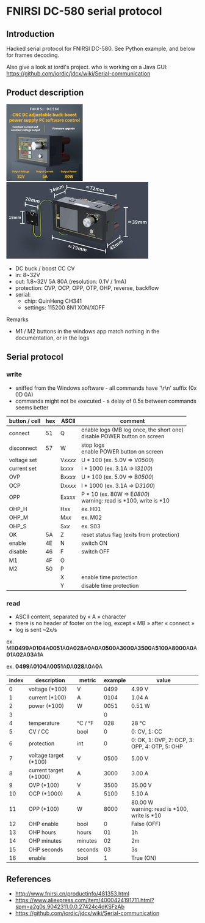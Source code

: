 # FNIRSI DC-580 serial protocol

## Introduction

Hacked serial protocol for FNIRSI DC-580. See Python example, and below for frames decoding.

Also give a look at iordi's project. who is working on a Java GUI: https://github.com/iordic/jdcx/wiki/Serial-communication

## Product description

![](images/dc580-1.jpg) ![](images/dc580-2.jpg)

* DC buck / boost CC CV
* in:  8~32V
* out: 1.8~32V 5A 80A (resolution: 0.1V / 1mA)
* protection: OVP, OCP, OPP, OTP, OHP, reverse, backflow
* serial:
  * chip: QuinHeng CH341
  * settings: 115200 8N1 XON/XOFF

Remarks

* M1 / M2 buttons in the windows app match nothing in the documentation, or in the logs

## Serial protocol

### write

* sniffed from the Windows software - all commands have '\r\n' suffix (0x 0D 0A)
* commands might not be executed - a delay of 0.5s between commands seems better

| button / cell | hex  | ASCII   | comment                                                      |
| ------------- | ---- | ------- | ------------------------------------------------------------ |
| connect       | 51   | Q       | enable logs (MB log once, the short one)<br />disable POWER button on screen |
| disconnect    | 57   | W       | stop logs<br />enable POWER button on screen                 |
| voltage set   |      | V*xxxx* | U * 100 (ex. 5.0V => V*0500*)                                |
| current set   |      | I*xxxx* | I * 1000 (ex. 3.1A => I*3100*)                               |
| OVP           |      | B*xxxx* | U * 100 (ex. 5.0V => B*0500*)                                |
| OCP           |      | D*xxxx* | I * 1000 (ex. 3.1A => D*3100*)                               |
| OPP           |      | E*xxxx* | P * 10 (ex. 80W => E*0800*)<br />warning: read is *100, write is *10 |
| OHP_H         |      | H*xx*   | ex. H01                                                      |
| OHP_M         |      | M*xx*   | ex. M02                                                      |
| OHP_S         |      | S*xx*   | ex. S03                                                      |
| OK            | 5A   | Z       | reset status flag (exits from protection)                    |
| enable        | 4E   | N       | switch ON                                                    |
| disable       | 46   | F       | switch OFF                                                   |
| M1            | 4F   | O       |                                                              |
| M2            | 50   | P       |                                                              |
|               |      | X       | enable time protection                                       |
|               |      | Y       | disable time protection                                      |

### read

* ASCII content, separated by « A » character
* there is no header of footer on the log, except « MB » after « connect »
* log is sent ~2x/s

ex. MB**0499**A**0104**A**0051**A**0**A**028**A**0**A**0**A**0500**A**3000**A**3500**A**5100**A**8000**A**0**A**01**A**02**A**03**A**1**A

ex. **0499**A**0104**A**0051**A**0**A**028**A**0**A**0**A

| index | description            | metric  | example | value                                            |
| ----- | ---------------------- | ------- | ------- | ------------------------------------------------ |
| 0     | voltage (*100)         | V       | 0499    | 4.99 V                                           |
| 1     | current (*100)         | A       | 0104    | 1.04 A                                           |
| 2     | power (*100)           | W       | 0051    | 0.51 W                                           |
| 3     |                        |         | 0       |                                                  |
| 4     | temperature            | °C / °F | 028     | 28 °C                                            |
| 5     | CV / CC                | bool    | 0       | 0: CV, 1: CC                                     |
| 6     | protection             | int     | 0       | 0: OK, 1: OVP, 2: OCP, 3: OPP, 4: OTP, 5: OHP    |
| 7     | voltage target (*100)  | V       | 0500    | 5.00 V                                           |
| 8     | current target (*1000) | A       | 3000    | 3.00 A                                           |
| 9     | OVP (*100)             | V       | 3500    | 35.00 V                                          |
| 10    | OCP (*1000)            | A       | 5100    | 5.10 A                                           |
| 11    | OPP (*100)             | W       | 8000    | 80.00 W<br />warning: read is *100, write is *10 |
| 12    | OHP enable             | bool    | 0       | False (OFF)                                      |
| 13    | OHP hours              | hours   | 01      | 1h                                               |
| 14    | OHP minutes            | minutes | 02      | 2m                                               |
| 15    | OHP seconds            | seconds | 03      | 3s                                               |
| 16    | enable                 | bool    | 1       | True (ON)                                        |

## References

* http://www.fnirsi.cn/productinfo/481353.html
* https://www.aliexpress.com/item/4000424191711.html?spm=a2g0s.9042311.0.0.27424c4dKSFzAb
* https://github.com/iordic/jdcx/wiki/Serial-communication

